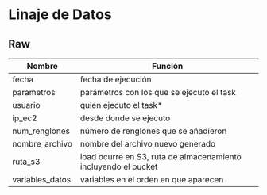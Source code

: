 # Linaje de Datos

## Raw

| Nombre            | Función                                           	            |
|-----------------	|----------------------------------------------------------------	|
| fecha            	| fecha de ejecución                                              |
| parametros      	| parámetros con los que se ejecuto el task                      	|
| usuario         	| quien ejecuto el task*                                         	|
| ip_ec2          	| desde donde se ejecuto                                         	|
| num_renglones   	| número de renglones que se añadieron                           	|
| nombre_archivo  	| nombre del archivo nuevo generado                              	|
| ruta_s3         	| load ocurre en S3, ruta de almacenamiento incluyendo el bucket 	|
| variables_datos 	| variables en el orden en que aparecen                          	|
